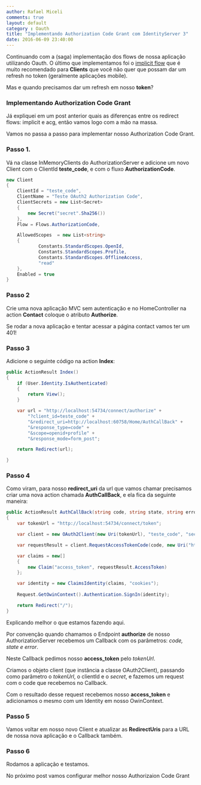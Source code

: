 ```yaml
---
author: Rafael Miceli
comments: true
layout: default 
category : Oauth
title: "Implementando Authorization Code Grant com IdentityServer 3" 
date: 2016-06-09 23:40:00
---
```


Continuando com a (saga) implementação dos flows de nossa aplicação utilizando Oauth. O último que implementamos foi o [implicit flow](link) que é muito recomendado para __Clients__ que você não quer que possam dar um refresh no token (geralmente aplicações mobile).

Mas e quando precisamos dar um refresh em nosso **token**?

### Implementando Authorization Code Grant

Já expliquei em um post anterior quais as diferenças entre os redirect flows: implicit e acg, então vamos logo com a mão na massa.

Vamos no passa a passo para implementar nosso Authorization Code Grant.

### Passo 1.

Vá na classe InMemoryClients do AuthorizationServer e adicione um novo Client com o ClientId **teste_code**, e com o fluxo __AuthorizationCode__.

```csharp
new Client
{
    ClientId = "teste_code",
    ClientName = "Teste OAuth2 Authorization Code",
    ClientSecrets = new List<Secret>
    {
        new Secret("secret".Sha256())
    },
    Flow = Flows.AuthorizationCode,

    AllowedScopes  = new List<string>
    {
            Constants.StandardScopes.OpenId,
            Constants.StandardScopes.Profile,
            Constants.StandardScopes.OfflineAccess,
            "read"
    },
    Enabled = true
}
```

### Passo 2 

Crie uma nova aplicação MVC sem autenticação e no HomeController na action __Contact__ coloque o atributo __Authorize__.

Se rodar a nova aplicação e tentar acessar a página contact vamos ter um 401!

### Passo 3

Adicione o seguinte código na action __Index__:

```csharp
public ActionResult Index()
{
    if (User.Identity.IsAuthenticated)
    {
        return View();
    }

    var url = "http://localhost:54734/connect/authorize" +
        "?client_id=teste_code" +
        "&redirect_uri=http://localhost:60758/Home/AuthCallBack" +
        "&response_type=code" +
        "&scope=openid+profile" +
        "&response_mode=form_post";

    return Redirect(url);

}
```

### Passo 4

Como viram, para nosso **redirect_uri** da url que vamos chamar precisamos criar uma nova action chamada __AuthCallBack__, e ela fica da seguinte maneira:

```csharp
public ActionResult AuthCallBack(string code, string state, string error)
{
    var tokenUrl = "http://localhost:54734/connect/token";

    var client = new OAuth2Client(new Uri(tokenUrl), "teste_code", "secret");

    var requestResult = client.RequestAccessTokenCode(code, new Uri("http://localhost:60758/Home/AuthCallBack"));

    var claims = new[]
    {
        new Claim("access_token", requestResult.AccessToken)
    };

    var identity = new ClaimsIdentity(claims, "cookies");
    
    Request.GetOwinContext().Authentication.SignIn(identity); 

    return Redirect("/");
}
```

Explicando melhor o que estamos fazendo aqui. 

Por convenção quando chamamos o Endpoint __authorize__ de nosso AuthorizationServer recebemos um Callback com os parâmetros: _code, state e error_.

Neste Callback pedimos nosso **access_token** pelo _tokenUrl_.

Criamos o objeto client (que instância a classe OAuth2Client), passando como parâmetro o _tokenUrl_, o clientId e o _secret_, e fazemos um request com o code que recebemos no Callback.

Com o resultado desse request recebemos nosso **access_token** e adicionamos o mesmo com um Identity em nosso OwinContext.

### Passo 5

Vamos voltar em nosso novo Client e atualizar as __RedirectUris__ para a URL de nossa nova aplicação e o Callback também.

### Passo 6 

Rodamos a aplicação e testamos.

No próximo post vamos configurar melhor nosso Authorizaion Code Grant

